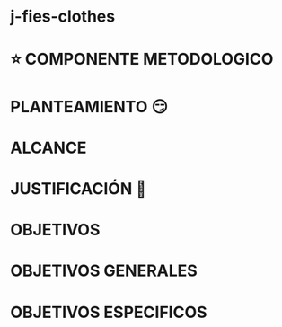# j-fies-clothes


# :star:  COMPONENTE METODOLOGICO

# PLANTEAMIENTO :smirk:
# ALCANCE
# JUSTIFICACIÓN 🙈
# OBJETIVOS
# OBJETIVOS GENERALES
# OBJETIVOS ESPECIFICOS
